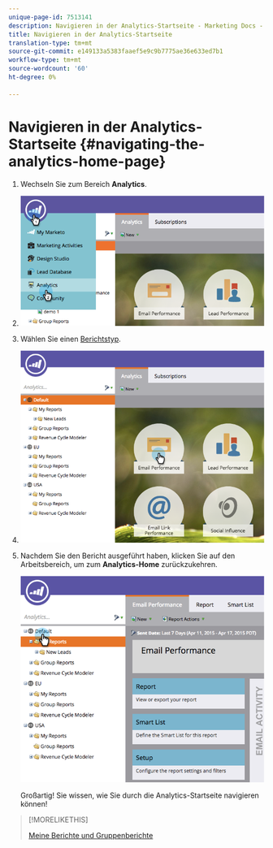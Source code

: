 ```yaml
---
unique-page-id: 7513141
description: Navigieren in der Analytics-Startseite - Marketing Docs - Produktdokumentation
title: Navigieren in der Analytics-Startseite
translation-type: tm+mt
source-git-commit: e149133a5383faaef5e9c9b7775ae36e633ed7b1
workflow-type: tm+mt
source-wordcount: '60'
ht-degree: 0%

---
```



# Navigieren in der Analytics-Startseite {#navigating-the-analytics-home-page}

1. Wechseln Sie zum Bereich **Analytics**.
1. ![](assets/image2015-4-27-8-3a38-3a10.png)

1. Wählen Sie einen [Berichtstyp](../../../../product-docs/reporting/basic-reporting/report-types/report-type-overview.md).
1. ![](assets/image2015-4-27-8-3a38-3a22.png)

1. Nachdem Sie den Bericht ausgeführt haben, klicken Sie auf den Arbeitsbereich, um zum **Analytics-Home** zurückzukehren.

   ![](assets/image2015-4-27-8-3a38-3a34.png)

   Großartig! Sie wissen, wie Sie durch die Analytics-Startseite navigieren können!

>[!MORELIKETHIS]
>
>[Meine Berichte und Gruppenberichte](understanding-my-reports-and-group-reports.md)

